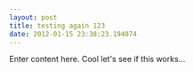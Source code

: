 ```yaml
---
layout: post
title: testing again 123
date: 2012-01-15 23:38:23.194074
---
```

Enter content here.
Cool
let's see if this works...